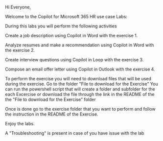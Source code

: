 Hi Everyone,

Welcome to the Copilot for Microsoft 365 HR use case Labs:

During this labs you will perform the following activities


Create a job description using Copilot in Word with the exercise 1.

Analyze resumes and make a recommendation using Copilot in Word with the exercise 2.

Create interview questions using Copilot in Loop with the exercise 3.

Compose an email offer letter using Copilot in Outlook with the exercise 4.

To perform the exercise you will need to download files that will be used during the exercise.
Go to the folder "File to download for the Exercise"
You can run the powershell script that will create a folder and subfolder for the each Excercise or download the file through the link in the README of the the "File to download for the Exercise" folder

Once is done go to the exercise folder that you want to perform and follow the instruction in the README of the Exercise.

Enjoy the labs.

A "Troubleshooting" is present in case of you have issue with the lab 